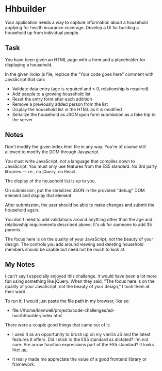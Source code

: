 # Hhbuilder

Your application needs a way to capture information about a household applying
for health insurance coverage. Develop a UI for building a household up from
individual people.

## Task

You have been given an HTML page with a form and a placeholder for displaying a household.

In the given index.js file, replace the "Your code goes here" comment with JavaScript that can:

- Validate data entry (age is required and > 0, relationship is required)
- Add people to a growing household list
- Reset the entry form after each addition
- Remove a previously added person from the list
- Display the household list in the HTML as it is modified
- Serialize the household as JSON upon form submission as a fake trip to the server

## Notes

Don't modify the given index.html file in any way. You're of course still allowed to modify the DOM through Javascript.

You must write JavaScript, not a language that compiles down to JavaScript. You must only use features from the ES5 standard. No 3rd party libraries — i.e., no jQuery, no React.

The display of the household list is up to you.

On submission, put the serialized JSON in the provided "debug" DOM element and display that element.

After submission, the user should be able to make changes and submit the household again.

You don't need to add validations around anything other than the age and relationship requirements described above. It's ok for someone to add 35 parents.

The focus here is on the quality of your JavaScript, not the beauty of your design. The controls you add around viewing and deleting household members should be usable but need not be much to look at.

## My Notes
I can't say I especially enjoyed this challenge. It would have been a lot more fun using something like jQuery. When they said, "The focus here is on the quality of your JavaScript, not the beauty of your design," I took them at their word.

To run it, I would just paste the file path in my browser, like so:

  - file:///home/klenwell/projects/code-challenges/ad-hoc/hhbuilder/index.html

There were a couple good things that came out of it:

- I used it as an opportunity to brush up on my vanilla JS and the latest features it offers. Did I stick to the ES5 standard as dictated? I'm not sure. Are arrow function expressions part of the ES5 standard? It looks like: [no](https://developer.mozilla.org/en-US/docs/Web/JavaScript/Reference/Functions/Arrow_functions).

- It really made me appreciate the value of a good frontend library or framework.
